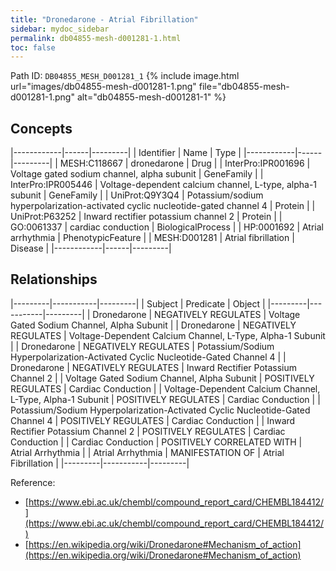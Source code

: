 ```yaml
---
title: "Dronedarone - Atrial Fibrillation"
sidebar: mydoc_sidebar
permalink: db04855-mesh-d001281-1.html
toc: false 
---
```



Path ID: `DB04855_MESH_D001281_1`
{% include image.html url="images/db04855-mesh-d001281-1.png" file="db04855-mesh-d001281-1.png" alt="db04855-mesh-d001281-1" %}

## Concepts

|------------|------|---------|
| Identifier | Name | Type    |
|------------|------|---------|
| MESH:C118667 | dronedarone | Drug |
| InterPro:IPR001696 | Voltage gated sodium channel, alpha subunit | GeneFamily |
| InterPro:IPR005446 | Voltage-dependent calcium channel, L-type, alpha-1 subunit | GeneFamily |
| UniProt:Q9Y3Q4 | Potassium/sodium hyperpolarization-activated cyclic nucleotide-gated channel 4 | Protein |
| UniProt:P63252 | Inward rectifier potassium channel 2 | Protein |
| GO:0061337 | cardiac conduction | BiologicalProcess |
| HP:0001692 | Atrial arrhythmia | PhenotypicFeature |
| MESH:D001281 | Atrial fibrillation | Disease |
|------------|------|---------|

## Relationships

|---------|-----------|---------|
| Subject | Predicate | Object  |
|---------|-----------|---------|
| Dronedarone | NEGATIVELY REGULATES | Voltage Gated Sodium Channel, Alpha Subunit |
| Dronedarone | NEGATIVELY REGULATES | Voltage-Dependent Calcium Channel, L-Type, Alpha-1 Subunit |
| Dronedarone | NEGATIVELY REGULATES | Potassium/Sodium Hyperpolarization-Activated Cyclic Nucleotide-Gated Channel 4 |
| Dronedarone | NEGATIVELY REGULATES | Inward Rectifier Potassium Channel 2 |
| Voltage Gated Sodium Channel, Alpha Subunit | POSITIVELY REGULATES | Cardiac Conduction |
| Voltage-Dependent Calcium Channel, L-Type, Alpha-1 Subunit | POSITIVELY REGULATES | Cardiac Conduction |
| Potassium/Sodium Hyperpolarization-Activated Cyclic Nucleotide-Gated Channel 4 | POSITIVELY REGULATES | Cardiac Conduction |
| Inward Rectifier Potassium Channel 2 | POSITIVELY REGULATES | Cardiac Conduction |
| Cardiac Conduction | POSITIVELY CORRELATED WITH | Atrial Arrhythmia |
| Atrial Arrhythmia | MANIFESTATION OF | Atrial Fibrillation |
|---------|-----------|---------|

Reference: 
  - [https://www.ebi.ac.uk/chembl/compound_report_card/CHEMBL184412/](https://www.ebi.ac.uk/chembl/compound_report_card/CHEMBL184412/)
  - [https://en.wikipedia.org/wiki/Dronedarone#Mechanism_of_action](https://en.wikipedia.org/wiki/Dronedarone#Mechanism_of_action)
